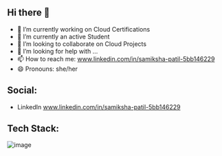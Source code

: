 ## Hi there 👋
- 🔭 I’m currently working on Cloud Certifications
- 🌱 I’m currently an active Student
- 👯 I’m looking to collaborate on Cloud Projects
- 🤔 I’m looking for help with ...
- 📫 How to reach me: www.linkedin.com/in/samiksha-patil-5bb146229
- 😄 Pronouns: she/her


## Social:
- LinkedIn www.linkedin.com/in/samiksha-patil-5bb146229

## Tech Stack:
![image](https://github.com/samikshapatil07/samikshapatil07/assets/113429203/98849549-2a39-49c0-be7b-cc3252d2d0b0)

